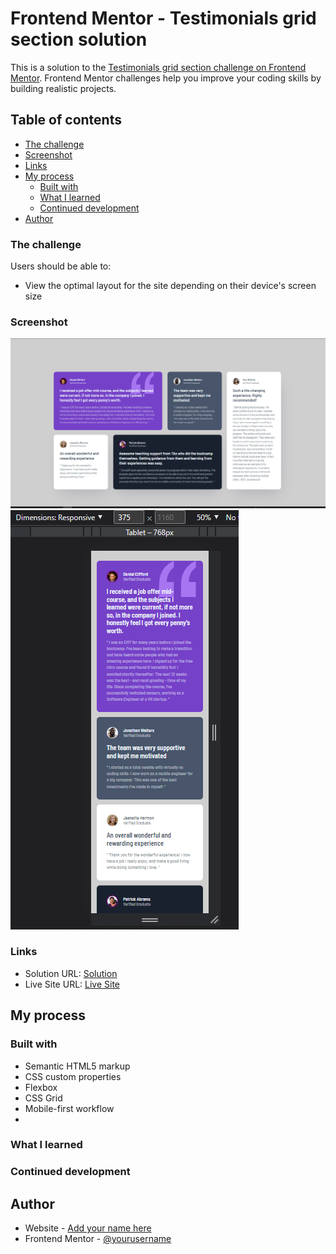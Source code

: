 # Frontend Mentor - Testimonials grid section solution

This is a solution to the [Testimonials grid section challenge on Frontend Mentor](https://www.frontendmentor.io/challenges/testimonials-grid-section-Nnw6J7Un7). Frontend Mentor challenges help you improve your coding skills by building realistic projects. 

## Table of contents

  - [The challenge](#the-challenge)
  - [Screenshot](#screenshot)
  - [Links](#links)
- [My process](#my-process)
  - [Built with](#built-with)
  - [What I learned](#what-i-learned)
  - [Continued development](#continued-development)
- [Author](#author)

### The challenge

Users should be able to:

- View the optimal layout for the site depending on their device's screen size

### Screenshot

![](./images/screenshot_desktop.PNG)
![](./images/screenshot_mobile.PNG)

### Links

- Solution URL: [Solution](https://github.com/mbilal-x/frontendmentor_P6_testimonials-grid-section-main)
- Live Site URL: [Live Site](https://mbilal-x.github.io/frontendmentor_P6_testimonials-grid-section-main/)

## My process

### Built with

- Semantic HTML5 markup
- CSS custom properties
- Flexbox
- CSS Grid
- Mobile-first workflow
-


### What I learned


### Continued development


## Author

- Website - [Add your name here](https://www.your-site.com)
- Frontend Mentor - [@yourusername](https://www.frontendmentor.io/profile/yourusername)

